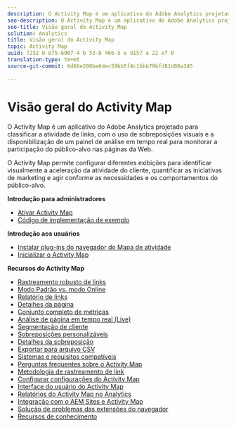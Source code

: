 ```yaml
---
description: O Activity Map é um aplicativo do Adobe Analytics projetado para classificar a atividade de links, com o uso de sobreposições visuais e a disponibilização de um painel de análise em tempo real para monitorar a participação do público-alvo nas páginas da Web.
seo-description: O Activity Map é um aplicativo do Adobe Analytics projetado para classificar a atividade de links, com o uso de sobreposições visuais e a disponibilização de um painel de análise em tempo real para monitorar a participação do público-alvo nas páginas da Web.
seo-title: Visão geral do Activity Map
solution: Analytics
title: Visão geral do Activity Map
topic: Activity Map
uuid: 7232 b 875-6907-4 b 53-b 466-5 e 9157 a 22 ef 0
translation-type: tm+mt
source-git-commit: 6d66e200be6dec59bb5f4c1bbb79bfd81d08a345

---
```



# Visão geral do Activity Map

O Activity Map é um aplicativo do Adobe Analytics projetado para classificar a atividade de links, com o uso de sobreposições visuais e a disponibilização de um painel de análise em tempo real para monitorar a participação do público-alvo nas páginas da Web.

O Activity Map permite configurar diferentes exibições para identificar visualmente a aceleração da atividade do cliente, quantificar as iniciativas de marketing e agir conforme as necessidades e os comportamentos do público-alvo.

**Introdução para administradores**

* [Ativar Activity Map](activitymap-getting-started/activitymap-getting-started-admins/activitymap-enable.md)
* [Código de implementação de exemplo](activitymap-getting-started/activitymap-getting-started-admins/activitymap-sample-implementation-code.md)

**Introdução aos usuários**

* [Instalar plug-ins do navegador do Mapa de atividade](activitymap-getting-started/activitymap-getting-started-users/activitymap-install.md)
* [Inicializar o Activity Map](activitymap-getting-started/activitymap-getting-started-users/activitymap-launch.md)

**Recursos do Activity Map**

* [Rastreamento robusto de links](lnk-tracking-overview.md)
* [Modo Padrão vs. modo Online](activitymap-standard-live.md)
* [Relatório de links](activitymap-links-report.md)
* [Detalhes da página](activitymap-page-flow.md)
* [Conjunto completo de métricas](activitymap-complete-metrics.md)
* [Análise de página em tempo real (Live)](activitymap-realtime.md)
* [Segmentação de cliente](activitymap-multiple-segments.md)
* [Sobreposições personalizáveis](activitymap-gainerslosers.md)
* [Detalhes da sobreposição](activitymap-overlay-details.md)
* [Exportar para arquivo CSV](activitymap-csv.md)
* [Sistemas e requisitos compatíveis](activitymap-sysreqs.md)
* [Perguntas frequentes sobre o Activity Map](activitymap-faq.md)
* [Metodologia de rastreamento de link](activitymap-link-tracking/activitymap-link-tracking-methodology.md)
* [Configurar configurações do Activity Map](activitymap-overlay-settings.md)
* [Interface do usuário do Activity Map](activitymap-user-interface.md)
* [Relatórios do Activity Map no Analytics](activitymap-reporting-analytics.md)
* [Integração com o AEM Sites e Activity Map](aem-sites-integration.md)
* [Solução de problemas das extensões do navegador](troubleshooting-browser-extensions.md)
* [Recursos de conhecimento](activitymap-info-resources.md)
